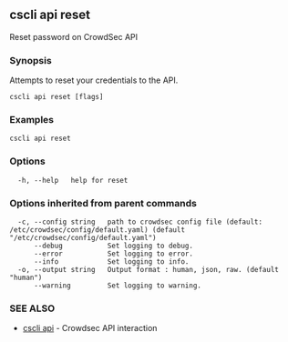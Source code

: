 ## cscli api reset

Reset password on CrowdSec API

### Synopsis

Attempts to reset your credentials to the API.

```
cscli api reset [flags]
```

### Examples

```
cscli api reset
```

### Options

```
  -h, --help   help for reset
```

### Options inherited from parent commands

```
  -c, --config string   path to crowdsec config file (default: /etc/crowdsec/config/default.yaml) (default "/etc/crowdsec/config/default.yaml")
      --debug           Set logging to debug.
      --error           Set logging to error.
      --info            Set logging to info.
  -o, --output string   Output format : human, json, raw. (default "human")
      --warning         Set logging to warning.
```

### SEE ALSO

* [cscli api](cscli_api.md)	 - Crowdsec API interaction


